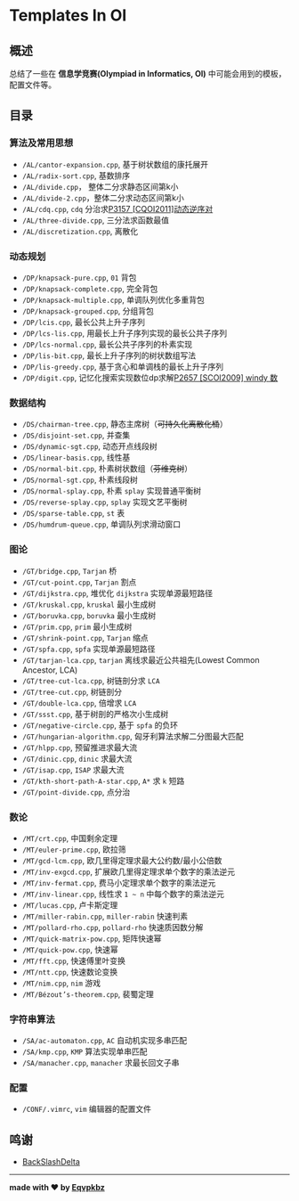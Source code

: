 # Templates In OI

## 概述

总结了一些在 **信息学竞赛(Olympiad in Informatics, OI)** 中可能会用到的模板， 配置文件等。

## 目录

### 算法及常用思想

- `/AL/cantor-expansion.cpp`, 基于树状数组的康托展开
- `/AL/radix-sort.cpp`, 基数排序
- `/AL/divide.cpp`， 整体二分求静态区间第k小
- `/AL/divide-2.cpp`，整体二分求动态区间第k小
- `/AL/cdq.cpp`, `cdq` 分治求[P3157 [CQOI2011]动态逆序对](https://www.luogu.com.cn/problem/P3157)
- `/AL/three-divide.cpp`, 三分法求函数最值
- `/AL/discretization.cpp`, 离散化

### 动态规划

- `/DP/knapsack-pure.cpp`, `01` 背包
- `/DP/knapsack-complete.cpp`, 完全背包
- `/DP/knapsack-multiple.cpp`, 单调队列优化多重背包
- `/DP/knapsack-grouped.cpp`, 分组背包
- `/DP/lcis.cpp`, 最长公共上升子序列
- `/DP/lcs-lis.cpp`, 用最长上升子序列实现的最长公共子序列
- `/DP/lcs-normal.cpp`, 最长公共子序列的朴素实现
- `/DP/lis-bit.cpp`, 最长上升子序列的树状数组写法
- `/DP/lis-greedy.cpp`, 基于贪心和单调栈的最长上升子序列
- `/DP/digit.cpp`, 记忆化搜索实现数位dp求解[P2657 [SCOI2009] windy 数](https://www.luogu.com.cn/problem/P2657)

### 数据结构

- `/DS/chairman-tree.cpp`, 静态主席树（~~可持久化离散化桶~~）
- `/DS/disjoint-set.cpp`, 并查集
- `/DS/dynamic-sgt.cpp`, 动态开点线段树
- `/DS/linear-basis.cpp`, 线性基
- `/DS/normal-bit.cpp`, 朴素树状数组（~~芬维克树~~）
- `/DS/normal-sgt.cpp`, 朴素线段树
- `/DS/normal-splay.cpp`, 朴素 `splay` 实现普通平衡树
- `/DS/reverse-splay.cpp`, `splay` 实现文艺平衡树
- `/DS/sparse-table.cpp`, `st` 表
- `/DS/humdrum-queue.cpp`, 单调队列求滑动窗口

### 图论

- `/GT/bridge.cpp`, `Tarjan` 桥
- `/GT/cut-point.cpp`, `Tarjan` 割点
- `/GT/dijkstra.cpp`, 堆优化 `dijkstra` 实现单源最短路径
- `/GT/kruskal.cpp`, `kruskal` 最小生成树
- `/GT/boruvka.cpp`, `boruvka` 最小生成树
- `/GT/prim.cpp`, `prim` 最小生成树
- `/GT/shrink-point.cpp`, `Tarjan` 缩点
- `/GT/spfa.cpp`, `spfa` 实现单源最短路径
- `/GT/tarjan-lca.cpp`, `tarjan` 离线求最近公共祖先(Lowest Common Ancestor, LCA)
- `/GT/tree-cut-lca.cpp`, 树链剖分求 `LCA`
- `/GT/tree-cut.cpp`, 树链剖分
- `/GT/double-lca.cpp`, 倍增求 `LCA`
- `/GT/ssst.cpp`, 基于树剖的严格次小生成树
- `/GT/negative-circle.cpp`, 基于 `spfa` 的负环
- `/GT/hungarian-algorithm.cpp`, 匈牙利算法求解二分图最大匹配
- `/GT/hlpp.cpp`, 预留推进求最大流
- `/GT/dinic.cpp`, `dinic` 求最大流
- `/GT/isap.cpp`, `ISAP` 求最大流
- `/GT/kth-short-path-A-star.cpp`, `A*` 求 `k` 短路
- `/GT/point-divide.cpp`, 点分治

### 数论

- `/MT/crt.cpp`, 中国剩余定理
- `/MT/euler-prime.cpp`, 欧拉筛
- `/MT/gcd-lcm.cpp`, 欧几里得定理求最大公约数/最小公倍数
- `/MT/inv-exgcd.cpp`, 扩展欧几里得定理求单个数字的乘法逆元
- `/MT/inv-fermat.cpp`, 费马小定理求单个数字的乘法逆元
- `/MT/inv-linear.cpp`, 线性求 `1 ~ n` 中每个数字的乘法逆元
- `/MT/lucas.cpp`, 卢卡斯定理
- `/MT/miller-rabin.cpp`, `miller-rabin` 快速判素
- `/MT/pollard-rho.cpp`, `pollard-rho` 快速质因数分解
- `/MT/quick-matrix-pow.cpp`, 矩阵快速幂
- `/MT/quick-pow.cpp`, 快速幂
- `/MT/fft.cpp`, 快速傅里叶变换
- `/MT/ntt.cpp`, 快速数论变换
- `/MT/nim.cpp`, `nim` 游戏
- `/MT/Bézout’s-theorem.cpp`, 裴蜀定理

### 字符串算法

- `/SA/ac-automaton.cpp`, `AC` 自动机实现多串匹配
- `/SA/kmp.cpp`, `KMP` 算法实现单串匹配
- `/SA/manacher.cpp`, `manacher` 求最长回文子串

### 配置

- `/CONF/.vimrc`, `vim` 编辑器的配置文件

## 鸣谢

- [BackSlashDelta](https://github.com/BackSlashDelta)

---

**made with ♥ by [Eqvpkbz](https://github.com/Eqvpkbz)**
